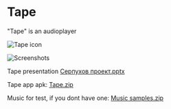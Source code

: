 # Tape
"Tape" is an audioplayer




![Tape icon](https://user-images.githubusercontent.com/98738839/165335707-7fc6f1f9-4142-4e50-92da-a5c4c8f4e72a.png)

![Screenshots](https://user-images.githubusercontent.com/98738839/166492687-5fa70cbc-15a8-417b-a450-913ee526771c.png)


Tape presentation [Серпухов проект.pptx](https://github.com/LT84/Tape/files/8719218/default.pptx)

Tape app apk: [Tape.zip](https://github.com/LT84/Tape/files/8641372/Tape.zip)

Music for test, if you dont have one: [Music samples.zip](https://github.com/LT84/Tape/files/8695246/Music.samples.zip)
